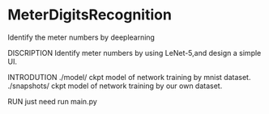 # MeterDigitsRecognition
Identify the meter numbers by deeplearning

DISCRIPTION
    Identify meter numbers by using LeNet-5,and design a simple UI.

INTRODUTION
    ./model/ ckpt model of network training by mnist dataset.
    ./snapshots/ ckpt model of network training by our own dataset.

RUN
    just need run main.py